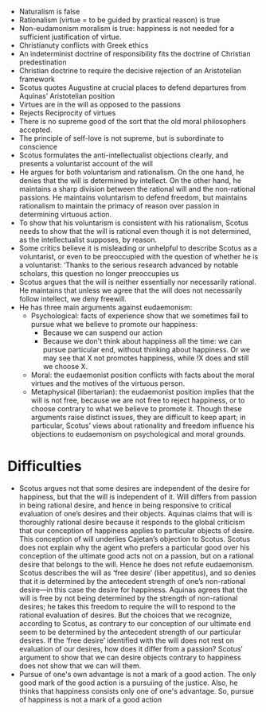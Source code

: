 - Naturalism is false
- Rationalism (virtue = to be guided by praxtical reason) is true
- Non-eudamonism moralism is true: happiness is not needed for a sufficient justification of virtue.
- Christianuty conflicts with Greek ethics
- An indeterminist doctrine of responsibility fits the doctrine of Christian predestination
- Christian doctrine to require the decisive rejection of an Aristotelian framework
- Scotus quotes Augustine at crucial places to defend departures from Aquinas’ Aristotelian position
- Virtues are in the will as opposed to the passions
- Rejects Reciprocity of virtues
- There is no supreme good of the sort that the old moral philosophers accepted. 
- The principle of self-love is not supreme, but is subordinate to conscience 
- Scotus formulates the anti-intellectualist objections clearly, and presents a voluntarist account of the will
- He argues for both voluntarism and rationalism. On the one hand, he denies that the will is determined by intellect. On the other hand, he maintains a sharp division between the rational will and the non-rational passions. He maintains voluntarism to defend freedom, but maintains rationalism to maintain the primacy of reason over passion in determining virtuous action. 
- To show that his voluntarism is consistent with his rationalism, Scotus needs to show that the will is rational even though it is not determined, as the intellectualist supposes, by reason. 
- Some critics believe it is misleading or unhelpful to describe Scotus as a voluntarist, or even to be preoccupied with the question of whether he is a voluntarist: ‘Thanks to the serious research advanced by notable scholars, this question no longer preoccupies us
- Scotus argues that the will is neither essentially nor necessarily rational. He maintains that unless we agree that the will does not necessarily follow intellect, we deny freewill. 
- He has three main arguments against eudaemonism: 
    - Psychological: facts of experience show that we sometimes fail to pursue what we believe to promote our happiness:
        - Because we can suspend our action
        - Because we don't think about happiness all the time: we can pursue particular end, without thinking about happiness. Or we may see that X not promotes happiness, while !X does and still we choose X. 
    - Moral: the eudaemonist position conflicts with facts about the moral virtues and the motives of the virtuous person.
    - Metaphysical (libertarian): the eudaemonist position implies that the will is not free, because we are not free to reject happiness, or to choose contrary to what we believe to promote it.
Though these arguments raise distinct issues, they are difficult to keep apart; in particular, Scotus’ views about rationality and freedom influence his objections to eudaemonism on psychological and moral grounds.

# Difficulties

- Scotus argues not that some desires are independent of the desire for happiness, but that the will is independent of it. Will differs from passion in being rational desire, and hence in being responsive to critical evaluation of one’s desires and their objects. Aquinas claims that will is thoroughly rational desire because it responds to the global criticism that our conception of happiness applies to particular objects of desire. This conception of will underlies Cajetan’s objection to Scotus. Scotus does not explain why the agent who prefers a particular good over his conception of the ultimate good acts not on a passion, but on a rational desire that belongs to the will. Hence he does not refute eudaemonism.
Scotus describes the will as ‘free desire’ (liber appetitus), and so denies that it is determined by the antecedent strength of one’s non-rational desire—in this case the desire for happiness.
Aquinas agrees that the will is free by not being determined by the strength of non-rational desires; he takes this freedom to require the will to respond to the rational evaluation of desires. But the choices that we recognize, according to Scotus, as contrary to our conception of our ultimate end seem to be determined by the antecedent strength of our particular desires. If the ‘free desire’ identified with the will does not rest on evaluation of our desires, how does it differ from a passion? Scotus’ argument to show that we can desire objects contrary to happiness does not show that we can will them. 
- Pursue of one's own advantage is not a mark of a good action. The only good mark of the good action is a pursuiing of the justice. Also, he thinks that happiness consists only one of one's advantage. So, pursue of happiness is not a mark of a good action 